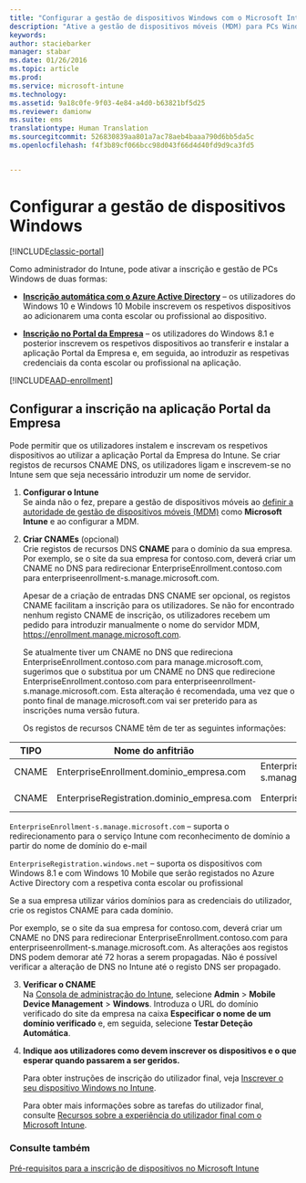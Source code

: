 ```yaml
---
title: "Configurar a gestão de dispositivos Windows com o Microsoft Intune | Documentos da Microsoft"
description: "Ative a gestão de dispositivos móveis (MDM) para PCs Windows, incluindo dispositivos Windows 10, com o Microsoft Intune."
keywords: 
author: staciebarker
manager: stabar
ms.date: 01/26/2016
ms.topic: article
ms.prod: 
ms.service: microsoft-intune
ms.technology: 
ms.assetid: 9a18c0fe-9f03-4e84-a4d0-b63821bf5d25
ms.reviewer: damionw
ms.suite: ems
translationtype: Human Translation
ms.sourcegitcommit: 526830839aa801a7ac78aeb4baaa790d6bb5da5c
ms.openlocfilehash: f4f3b89cf066bcc98d043f66d4d40fd9d9ca3fd5


---
```


# <a name="set-up-windows-device-management"></a>Configurar a gestão de dispositivos Windows

[!INCLUDE[classic-portal](../includes/classic-portal.md)]

Como administrador do Intune, pode ativar a inscrição e gestão de PCs Windows de duas formas:

- **[Inscrição automática com o Azure Active Directory](#azure-active-directory-enrollment)** – os utilizadores do Windows 10 e Windows 10 Mobile inscrevem os respetivos dispositivos ao adicionarem uma conta escolar ou profissional ao dispositivo.

- **[Inscrição no Portal da Empresa](#set-up-company-portal-app-enrollment)** – os utilizadores do Windows 8.1 e posterior inscrevem os respetivos dispositivos ao transferir e instalar a aplicação Portal da Empresa e, em seguida, ao introduzir as respetivas credenciais da conta escolar ou profissional na aplicação.

[!INCLUDE[AAD-enrollment](../includes/win10-automatic-enrollment-aad.md)]

## <a name="set-up-company-portal-app-enrollment"></a>Configurar a inscrição na aplicação Portal da Empresa
Pode permitir que os utilizadores instalem e inscrevam os respetivos dispositivos ao utilizar a aplicação Portal da Empresa do Intune. Se criar registos de recursos CNAME DNS, os utilizadores ligam e inscrevem-se no Intune sem que seja necessário introduzir um nome de servidor.

1. **Configurar o Intune**<br>
Se ainda não o fez, prepare a gestão de dispositivos móveis ao [definir a autoridade de gestão de dispositivos móveis (MDM)](prerequisites-for-enrollment.md#step-2-set-mdm-authority) como **Microsoft Intune** e ao configurar a MDM.

2. **Criar CNAMEs** (opcional)<br>Crie registos de recursos DNS **CNAME** para o domínio da sua empresa. Por exemplo, se o site da sua empresa for contoso.com, deverá criar um CNAME no DNS para redirecionar EnterpriseEnrollment.contoso.com para enterpriseenrollment-s.manage.microsoft.com.

    Apesar de a criação de entradas DNS CNAME ser opcional, os registos CNAME facilitam a inscrição para os utilizadores. Se não for encontrado nenhum registo CNAME de inscrição, os utilizadores recebem um pedido para introduzir manualmente o nome do servidor MDM, https://enrollment.manage.microsoft.com. 

    Se atualmente tiver um CNAME no DNS que redireciona EnterpriseEnrollment.contoso.com para manage.microsoft.com, sugerimos que o substitua por um CNAME no DNS que redirecione EnterpriseEnrollment.contoso.com para enterpriseenrollment-s.manage.microsoft.com. Esta alteração é recomendada, uma vez que o ponto final de manage.microsoft.com vai ser preterido para as inscrições numa versão futura.

    Os registos de recursos CNAME têm de ter as seguintes informações:

  |TIPO|Nome do anfitrião|Aponta para|TTL|
  |--------|-------------|-------------|-------|
  |CNAME|EnterpriseEnrollment.dominio_empresa.com|EnterpriseEnrollment-s.manage.microsoft.com |1 Hora|
  |CNAME|EnterpriseRegistration.dominio_empresa.com|EnterpriseRegistration.windows.net|1 Hora|

  `EnterpriseEnrollment-s.manage.microsoft.com` – suporta o redirecionamento para o serviço Intune com reconhecimento de domínio a partir do nome de domínio do e-mail

  `EnterpriseRegistration.windows.net` – suporta os dispositivos com Windows 8.1 e com Windows 10 Mobile que serão registados no Azure Active Directory com a respetiva conta escolar ou profissional

  Se a sua empresa utilizar vários domínios para as credenciais do utilizador, crie os registos CNAME para cada domínio.

  Por exemplo, se o site da sua empresa for contoso.com, deverá criar um CNAME no DNS para redirecionar EnterpriseEnrollment.contoso.com para enterpriseenrollment-s.manage.microsoft.com. As alterações aos registos DNS podem demorar até 72 horas a serem propagadas. Não é possível verificar a alteração de DNS no Intune até o registo DNS ser propagado.

3.  **Verificar o CNAME**<br>Na [Consola de administração do Intune](http://manage.microsoft.com), selecione **Admin** &gt; **Mobile Device Management** &gt; **Windows**. Introduza o URL do domínio verificado do site da empresa na caixa **Especificar o nome de um domínio verificado** e, em seguida, selecione **Testar Deteção Automática**.

4.  **Indique aos utilizadores como devem inscrever os dispositivos e o que esperar quando passarem a ser geridos.**

    Para obter instruções de inscrição do utilizador final, veja [Inscrever o seu dispositivo Windows no Intune](https://docs.microsoft.com/intune/enduser/enroll-your-device-in-intune-windows).

    Para obter mais informações sobre as tarefas do utilizador final, consulte [Recursos sobre a experiência do utilizador final com o Microsoft Intune](https://docs.microsoft.com/intune/deploy-use/what-to-tell-your-end-users-about-using-microsoft-intune).


### <a name="see-also"></a>Consulte também
[Pré-requisitos para a inscrição de dispositivos no Microsoft Intune](prerequisites-for-enrollment.md)



<!--HONumber=Jan17_HO4-->



